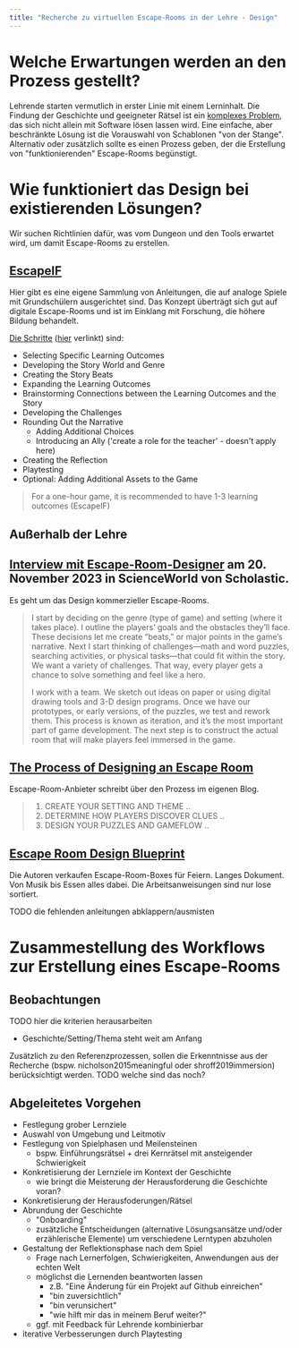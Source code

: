 ```yaml
---
title: "Recherche zu virtuellen Escape-Rooms in der Lehre - Design"
---
```


# Welche Erwartungen werden an den Prozess gestellt?

Lehrende starten vermutlich in erster Linie mit einem Lerninhalt. Die Findung der Geschichte und geeigneter Rätsel ist ein [komplexes Problem](https://de.wikipedia.org/wiki/Komplexes_Problem), das sich nicht allein mit Software lösen lassen wird. Eine einfache, aber beschränkte Lösung ist die Vorauswahl von Schablonen "von der Stange". Alternativ oder zusätzlich sollte es einen Prozess geben, der die Erstellung von "funktionierenden" Escape-Rooms begünstigt.

# Wie funktioniert das Design bei existierenden Lösungen?

Wir suchen Richtlinien dafür, was vom Dungeon und den Tools erwartet wird, um damit Escape-Rooms zu erstellen.

## [EscapeIF](#escapeif)

Hier gibt es eine eigene Sammlung von Anleitungen, die auf analoge Spiele mit Grundschülern ausgerichtet sind. Das Konzept überträgt sich gut auf digitale Escape-Rooms und ist im Einklang mit Forschung, die höhere Bildung behandelt.

[Die Schritte](https://docs.google.com/document/d/1Xgsuv-6KgIfou8HrvkBkf414iZuuy4qaj1oenZYdaTs/edit#heading=h.81iim33prqjb) ([hier](https://www.becauseplaymatters.com/escapeif) verlinkt) sind:

- Selecting Specific Learning Outcomes
- Developing the Story World and Genre
- Creating the Story Beats
- Expanding the Learning Outcomes
- Brainstorming Connections between the Learning Outcomes and the Story
- Developing the Challenges
- Rounding Out the Narrative
  - Adding Additional Choices
  - Introducing an Ally ('create a role for the teacher' - doesn't apply here)
- Creating the Reflection
- Playtesting
- Optional: Adding Additional Assets to the Game

> For a one-hour game, it is recommended to have 1-3 learning outcomes (EscapeIF)

## Außerhalb der Lehre

## [Interview mit Escape-Room-Designer](https://static1.squarespace.com/static/62bc928cda86cf2dcc7f378d/t/65a85086591a9e1f2a897b2b/1705529482357/CoolJobsEscapeRoom.pdf) am 20. November 2023 in ScienceWorld von Scholastic.

Es geht um das Design kommerzieller Escape-Rooms.

> I start by deciding on the genre (type of game) and setting (where it takes place). I outline the players’ goals and the obstacles they’ll face. These decisions let me create “beats,” or major points in the game’s narrative. Next I start thinking of challenges—math and word puzzles, searching activities, or physical tasks—that could fit within the story. We want a variety of challenges. That way, every player gets a chance to solve something and feel like a hero.
>
> I work with a team. We sketch out ideas on paper or using digital drawing tools and 3-D design programs. Once we have our prototypes, or early versions, of the puzzles, we test and rework them. This process is known as iteration, and it’s the most important part of game development. The next step is to construct the actual room that will make players feel immersed in the game.

## [The Process of Designing an Escape Room](https://reddoorescape.com/blog-the-process-of-designing-an-escape-room/)

Escape-Room-Anbieter schreibt über den Prozess im eigenen Blog.

> 1. CREATE YOUR SETTING AND THEME
> ..
> 2. DETERMINE HOW PLAYERS DISCOVER CLUES
> ..
> 3. DESIGN YOUR PUZZLES AND GAMEFLOW
> ..

## [Escape Room Design Blueprint](https://lockpaperscissors.co/escape-room-design-blueprint)

Die Autoren verkaufen Escape-Room-Boxes für Feiern. Langes Dokument. Von Musik bis Essen alles dabei.
Die Arbeitsanweisungen sind nur lose sortiert.

TODO die fehlenden anleitungen abklappern/ausmisten

# Zusammestellung des Workflows zur Erstellung eines Escape-Rooms

## Beobachtungen

TODO hier die kriterien herausarbeiten
- Geschichte/Setting/Thema steht weit am Anfang

Zusätzlich zu den Referenzprozessen, sollen die Erkenntnisse aus der Recherche (bspw. nicholson2015meaningful oder shroff2019immersion) berücksichtigt werden.
TODO welche sind das noch?

## <a name="approach"></a> Abgeleitetes Vorgehen

- Festlegung grober Lernziele
- Auswahl von Umgebung und Leitmotiv
- Festlegung von Spielphasen und Meilensteinen
  - bspw. Einführungsrätsel + drei Kernrätsel mit ansteigender Schwierigkeit
- Konkretisierung der Lernziele im Kontext der Geschichte
  - wie bringt die Meisterung der Herausforderung die Geschichte voran?
- Konkretisierung der Herausfoderungen/Rätsel
- Abrundung der Geschichte
  - "Onboarding"
  - zusätzliche Entscheidungen (alternative Lösungsansätze und/oder erzählerische Elemente) um verschiedene Lerntypen abzuholen
- Gestaltung der Reflektionsphase nach dem Spiel
  - Frage nach Lernerfolgen, Schwierigkeiten, Anwendungen aus der echten Welt
  - möglichst die Lernenden beantworten lassen
    - z.B. "Eine Änderung für ein Projekt auf Github einreichen"
    - "bin zuversichtlich"
    - "bin verunsichert"
    - "wie hilft mir das in meinem Beruf weiter?"
  - ggf. mit Feedback für Lehrende kombinierbar
- iterative Verbesserungen durch Playtesting
